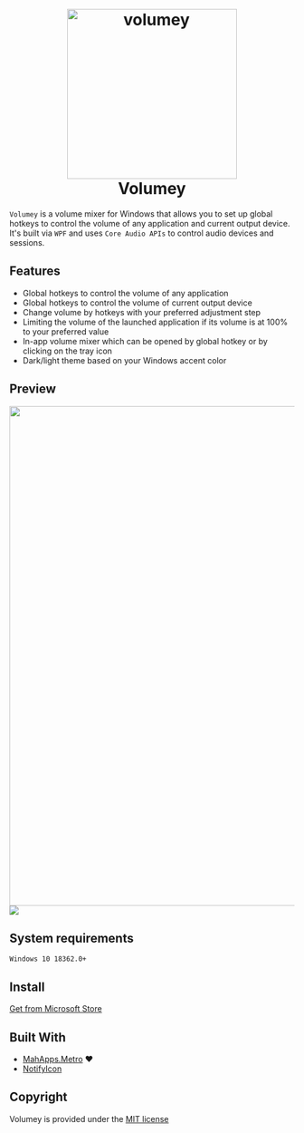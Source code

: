
<h1 align="center">
  <br>
  <img width="300" src="https://i.imgur.com/yBMXIUz.png" alt="volumey">
  <br>
  Volumey
  <br>
</h1>

`Volumey` is a volume mixer for Windows that allows you to set up global hotkeys to control the volume of any application and current output device. 
It's built via `WPF` and uses `Core Audio APIs` to control audio devices and sessions.

## Features
- Global hotkeys to control the volume of any application
- Global hotkeys to control the volume of current output device
- Change volume by hotkeys with your preferred adjustment step
- Limiting the volume of the launched application if its volume is at 100% to your preferred value
- In-app volume mixer which can be opened by global hotkey or by clicking on the tray icon
- Dark/light theme based on your Windows accent color

## Preview
<img width="882" src="https://i.imgur.com/CyDE7Qf.png">
<img src="https://i.imgur.com/zLWcjHk.gif">

## System requirements
`Windows 10 18362.0+`

## Install
[Get from Microsoft Store](https://www.microsoft.com/store/apps/9MZCQ03MX0S3)

## Built With
- [MahApps.Metro](https://github.com/MahApps/MahApps.Metro) ❤
- [NotifyIcon](https://github.com/HavenDV/H.NotifyIcon.WPF)

## Copyright
Volumey is provided under the [MIT license](https://github.com/G-Stas/Volumey/blob/main/LICENSE)
